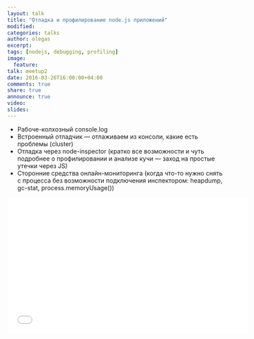 ```yaml
---
layout: talk
title: "Отладка и профилирование node.js приложений"
modified:
categories: talks
author: olegas
excerpt:
tags: [nodejs, debugging, profiling]
image:
  feature:
talk: meetup2
date: 2016-03-26T16:00:00+04:00
comments: true
share: true
announce: true
video:
slides: 
---
```


* Рабоче-колхозный console.log
* Встроенный отладчик — отлаживаем из консоли, какие есть проблемы (cluster)
* Отладка через node-inspector (кратко все возможности и чуть подробнее о профилировании и анализе кучи — заход на простые утечки через JS)
* Сторонние средства онлайн-мониторинга (когда что-то нужно снять с процесса без возможности подключения инспектором: heapdump, gc-stat, process.memoryUsage())

<iframe width="560" height="315" src="//www.youtube.com/embed/w3gF38bfeCI" frameborder="0" allowfullscreen></iframe>